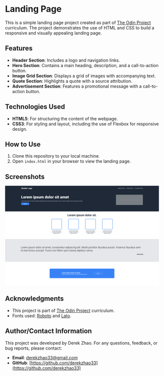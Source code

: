 # Landing Page

This is a simple landing page project created as part of [The Odin Project](https://www.theodinproject.com/) curriculum. The project demonstrates the use of HTML and CSS to build a responsive and visually appealing landing page.

## Features

- **Header Section**: Includes a logo and navigation links.
- **Hero Section**: Contains a main heading, description, and a call-to-action button.
- **Image Grid Section**: Displays a grid of images with accompanying text.
- **Quote Section**: Highlights a quote with a source attribution.
- **Advertisement Section**: Features a promotional message with a call-to-action button.

## Technologies Used

- **HTML5**: For structuring the content of the webpage.
- **CSS3**: For styling and layout, including the use of Flexbox for responsive design.

## How to Use

1. Clone this repository to your local machine.
2. Open `index.html` in your browser to view the landing page.

## Screenshots

![Screenshot of landing page](https://github.com/derekzhao33/LandingPage/blob/main/images/Landing-page-screenshot.png)

## Acknowledgments

- This project is part of [The Odin Project](https://www.theodinproject.com/) curriculum.
- Fonts used: [Roboto](https://fonts.google.com/specimen/Roboto) and [Lato](https://fonts.google.com/specimen/Lato).

## Author/Contact Information

This project was developed by Derek Zhao. For any questions, feedback, or bug reports, please contact:
- **Email**: derekzhao33@gmail.com
- **GitHub**: [https://github.com/derekzhao33](https://github.com/derekzhao33)